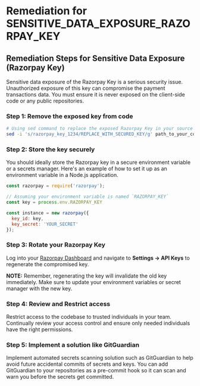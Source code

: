 # Remediation for SENSITIVE_DATA_EXPOSURE_RAZORPAY_KEY

## Remediation Steps for Sensitive Data Exposure (Razorpay Key)

Sensitive data exposure of the Razorpay Key is a serious security issue. Unauthorized exposure of this key can compromise the payment transactions data. You must ensure it is never exposed on the client-side code or any public repositories.

### Step 1: Remove the exposed key from code

```bash
# Using sed command to replace the exposed Razorpay Key in your source code files
sed -i 's/razorpay_key_1234/REPLACE_WITH_SECURED_KEY/g' path_to_your_code_file
```

### Step 2: Store the key securely

You should ideally store the Razorpay key in a secure environment variable or a secrets manager. Here's an example of how to set it up as an environment variable in a Node.js application.

```javascript
const razorpay = require('razorpay');

// Assuming your environment variable is named `RAZORPAY_KEY`
const key = process.env.RAZORPAY_KEY

const instance = new razorpay({
  key_id: key,
  key_secret: 'YOUR_SECRET'
});
```

### Step 3: Rotate your Razorpay Key

Log into your [Razorpay Dashboard](https://dashboard.razorpay.com/#/access/signin) and navigate to **Settings → API Keys** to regenerate the compromised key.

**NOTE:** Remember, regenerating the key will invalidate the old key immediately. Make sure to update your environment variables or secret manager with the new key.

### Step 4: Review and Restrict access

Restrict access to the codebase to trusted individuals in your team. Continually review your access control and ensure only needed individuals have the right permissions.

### Step 5: Implement a solution like GitGuardian

Implement automated secrets scanning solution such as GitGuardian to help avoid future accidental commits of secrets and keys. You can add GitGuardian to your repositories as a pre-commit hook so it can scan and warn you before the secrets get committed.